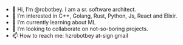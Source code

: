 - 👋 Hi, I’m @robotbey. I am a sr. software architect.
- 👀 I’m interested in C++, Golang, Rust, Python, Js, React and Elixir.
- 🌱 I’m currently learning about ML
- 💞️ I’m looking to collaborate on not-so-boring projects.
- 📫 How to reach me: hzrobotbey at-sign gmail

<!---
robotbey/robotbey is a ✨ special ✨ repository because its `README.md` (this file) appears on your GitHub profile.
You can click the Preview link to take a look at your changes.
--->
